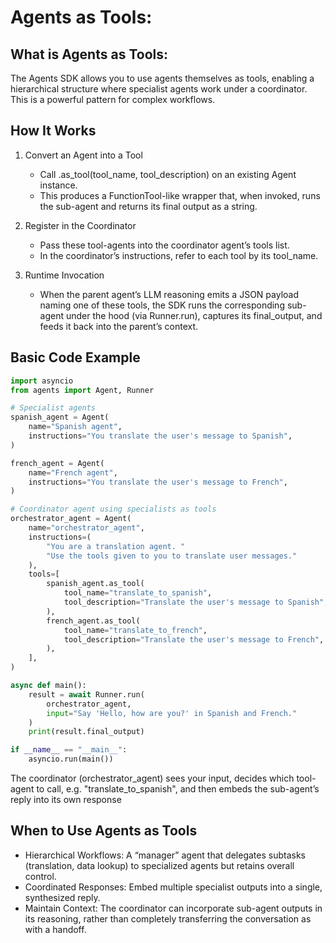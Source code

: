 # **Agents as Tools:**

## **What is Agents as Tools:**

The Agents SDK allows you to use agents themselves as tools, enabling a hierarchical structure where specialist agents work under a coordinator. This is a powerful pattern for complex workflows.

## **How It Works**

1. Convert an Agent into a Tool

   - Call .as_tool(tool_name, tool_description) on an existing Agent instance.
   - This produces a FunctionTool-like wrapper that, when invoked, runs the sub-agent and returns its final
     output as a string.

2. Register in the Coordinator

   - Pass these tool-agents into the coordinator agent’s tools list.
   - In the coordinator’s instructions, refer to each tool by its tool_name.

3. Runtime Invocation

   - When the parent agent’s LLM reasoning emits a JSON payload naming one of these tools, the SDK runs the corresponding sub-agent under the hood (via Runner.run), captures its final_output, and feeds it back into the parent’s context.

## **Basic Code Example**

```py
import asyncio
from agents import Agent, Runner

# Specialist agents
spanish_agent = Agent(
    name="Spanish agent",
    instructions="You translate the user's message to Spanish",
)

french_agent = Agent(
    name="French agent",
    instructions="You translate the user's message to French",
)

# Coordinator agent using specialists as tools
orchestrator_agent = Agent(
    name="orchestrator_agent",
    instructions=(
        "You are a translation agent. "
        "Use the tools given to you to translate user messages."
    ),
    tools=[
        spanish_agent.as_tool(
            tool_name="translate_to_spanish",
            tool_description="Translate the user's message to Spanish",
        ),
        french_agent.as_tool(
            tool_name="translate_to_french",
            tool_description="Translate the user's message to French",
        ),
    ],
)

async def main():
    result = await Runner.run(
        orchestrator_agent,
        input="Say 'Hello, how are you?' in Spanish and French."
    )
    print(result.final_output)

if __name__ == "__main__":
    asyncio.run(main())
```

The coordinator (orchestrator_agent) sees your input, decides which tool-agent to call, e.g. "translate_to_spanish", and then embeds the sub-agent’s reply into its own response

## **When to Use Agents as Tools**

- Hierarchical Workflows: A “manager” agent that delegates subtasks (translation, data lookup) to specialized agents but retains overall control.
- Coordinated Responses: Embed multiple specialist outputs into a single, synthesized reply.
- Maintain Context: The coordinator can incorporate sub-agent outputs in its reasoning, rather than completely transferring the conversation as with a handoff.
